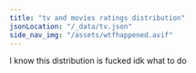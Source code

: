 ```yaml
---
title: "tv and movies ratings distribution"
jsonLocation: "/_data/tv.json"
side_nav_img: "/assets/wtfhappened.avif"
---
```


I know this distribution is fucked idk what to do